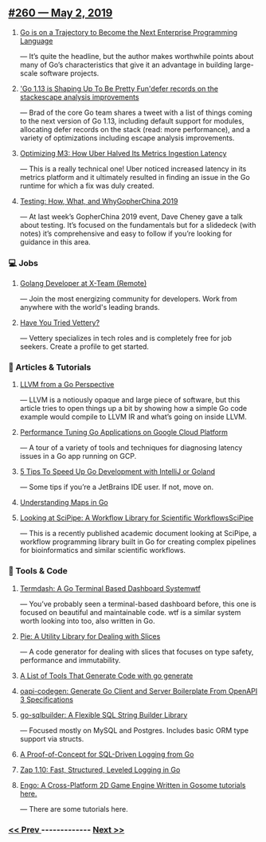 ## [#260 — May 2, 2019](https://golangweekly.com/issues/260)

1. [Go is on a Trajectory to Become the Next Enterprise Programming Language](https://golangweekly.com/link/63134/web)

     — It’s quite the headline, but the author makes worthwhile points about many of Go’s characteristics that give it an advantage in building large-scale software projects.
1. ['Go 1.13 is Shaping Up To Be Pretty Fun'defer records on the stackescape analysis improvements](https://golangweekly.com/link/63135/web)

     — Brad of the core Go team shares a tweet with a list of things coming to the next version of Go 1.13, including default support for modules, allocating defer records on the stack (read: more performance), and a variety of optimizations including escape analysis improvements.
1. [Optimizing M3: How Uber Halved Its Metrics Ingestion Latency](https://golangweekly.com/link/63140/web)

     — This is a really technical one! Uber noticed increased latency in its metrics platform and it ultimately resulted in finding an issue in the Go runtime for which a fix was duly created.
1. [Testing: How, What, and WhyGopherChina 2019](https://golangweekly.com/link/63141/web)

     — At last week’s GopherChina 2019 event, Dave Cheney gave a talk about testing. It’s focused on the fundamentals but for a slidedeck (with notes) it’s comprehensive and easy to follow if you’re looking for guidance in this area.
### 💻 Jobs

1. [Golang Developer at X-Team (Remote)](https://golangweekly.com/link/63165/web)

     — Join the most energizing community for developers. Work from anywhere with the world's leading brands.
1. [Have You Tried Vettery?](https://golangweekly.com/link/63144/web)

     — Vettery specializes in tech roles and is completely free for job seekers. Create a profile to get started.
### 📘 Articles & Tutorials

1. [LLVM from a Go Perspective](https://golangweekly.com/link/63145/web)

     — LLVM is a notiously opaque and large piece of software, but this article tries to open things up a bit by showing how a simple Go code example would compile to LLVM IR and what’s going on inside LLVM.
1. [Performance Tuning Go Applications on Google Cloud Platform](https://golangweekly.com/link/63146/web)

     — A tour of a variety of tools and techniques for diagnosing latency issues in a Go app running on GCP.
1. [5 Tips To Speed Up Go Development with IntelliJ or Goland](https://golangweekly.com/link/63148/web)

     — Some tips if you’re a JetBrains IDE user. If not, move on.
1. [Understanding Maps in Go](https://golangweekly.com/link/63149/web)

1. [Looking at SciPipe: A Workflow Library for Scientific WorkflowsSciPipe](https://golangweekly.com/link/63150/web)

     — This is a recently published academic document looking at SciPipe, a workflow programming library built in Go for creating complex pipelines for bioinformatics and similar scientific workflows.
### 🔧 Tools & Code

1. [Termdash: A Go Terminal Based Dashboard Systemwtf](https://golangweekly.com/link/63152/web)

     — You’ve probably seen a terminal-based dashboard before, this one is focused on beautiful and maintainable code. wtf is a similar system worth looking into too, also written in Go.
1. [Pie: A Utility Library for Dealing with Slices](https://golangweekly.com/link/63154/web)

     — A code generator for dealing with slices that focuses on type safety, performance and immutability.
1. [A List of Tools That Generate Code with go generate](https://golangweekly.com/link/63155/web)

1. [oapi-codegen: Generate Go Client and Server Boilerplate From OpenAPI 3 Specifications](https://golangweekly.com/link/63156/web)

1. [go-sqlbuilder: A Flexible SQL String Builder Library](https://golangweekly.com/link/63158/web)

     — Focused mostly on MySQL and Postgres. Includes basic ORM type support via structs.
1. [A Proof-of-Concept for SQL-Driven Logging from Go](https://golangweekly.com/link/63159/web)

1. [Zap 1.10: Fast, Structured, Leveled Logging in Go](https://golangweekly.com/link/63160/web)

1. [Engo: A Cross-Platform 2D Game Engine Written in Gosome tutorials here.](https://golangweekly.com/link/63161/web)

     — There are some tutorials here.

### [ << Prev ](golangweekly-259.md) ------------- [ Next >> ](golangweekly-261.md)